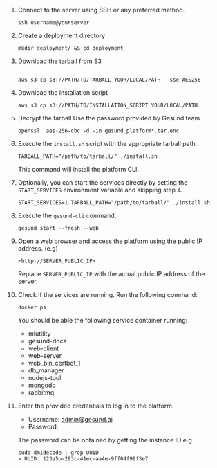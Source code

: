 1. Connect to the server using SSH or any preferred method.

    
    ```
    ssh username@yourserver
    ```
    
2. Create a deployment directory
    
    ```
    mkdir deployment/ && cd deployment
    ```
    
3. Download the tarball from S3
    
    ```
    
    aws s3 cp s3://PATH/TO/TARBALL YOUR/LOCAL/PATH --sse AES256
    ```
    
4. Download the installation script
    
    ```
    aws s3 cp s3://PATH/TO/INSTALLATION_SCRIPT YOUR/LOCAL/PATH
    ```
5. Decrypt the tarball
    Use the password provided by Gesund team
    ```
    openssl  aes-256-cbc -d -in gesund_platform*.tar.enc 
    ```

6. Execute the `install.sh` script with the appropriate tarball path.
    
    ```
    TARBALL_PATH="/path/to/tarball/" ./install.sh
    
    ```
    
    This command will install the platform CLI.
    
7. Optionally, you can start the services directly by setting the `START_SERVICES` environment variable and skipping step 4.
    
    ```
    START_SERVICES=1 TARBALL_PATH="/path/to/tarball/" ./install.sh
    
    ```
    
8. Execute the `gesund-cli` command.
    
    ```
    gesund start --fresh --web
    
    ```
    
9. Open a web browser and access the platform using the public IP address. (e.g)
    
    ```
    <http://SERVER_PUBLIC_IP>
    
    ```
    
    Replace `SERVER_PUBLIC_IP` with the actual public IP address of the server.
    
10. Check if the services are running. Run the following command:
    
    ```
    docker ps
    ```
    
    You should be able the following service container running:
    
    - mlutility
    - gesund-docs
    - web-client
    - web-server
    - web_bin_certbot_1
    - db_manager
    - nodejs-tool
    - mongodb
    - rabbitmq
11. Enter the provided credentials to log in to the platform.
    - Username: [admin@gesund.ai](mailto:admin@gesund.ai)
    - Password:
    
    The password can be obtained by getting the instance ID e.g
    
    ```
    sudo dmidecode | grep UUID
    > UUID: 123a5b-293c-41ec-aa4e-9ff04f99f3e7
    ```